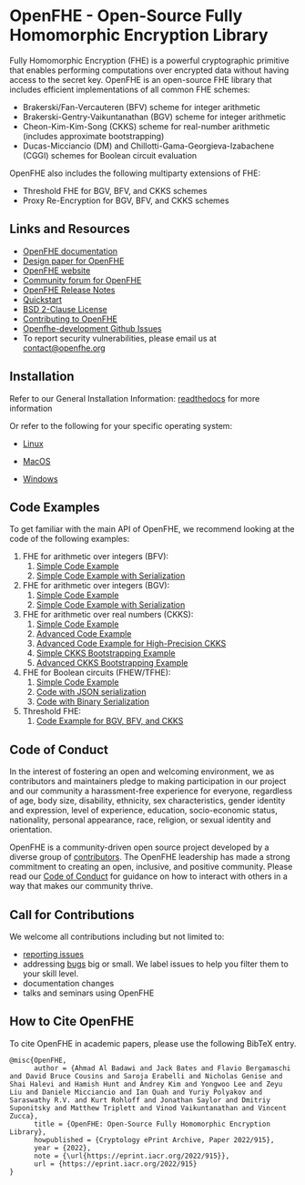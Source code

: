 OpenFHE - Open-Source Fully Homomorphic Encryption Library
=====================================

Fully Homomorphic Encryption (FHE) is a powerful cryptographic primitive that enables performing computations over encrypted data without having access to the secret key.
OpenFHE is an open-source FHE library that includes efficient implementations of all common FHE schemes:
  * Brakerski/Fan-Vercauteren (BFV) scheme for integer arithmetic
  * Brakerski-Gentry-Vaikuntanathan (BGV) scheme for integer arithmetic
  * Cheon-Kim-Kim-Song (CKKS) scheme for real-number arithmetic (includes approximate bootstrapping)
  * Ducas-Micciancio (DM) and Chillotti-Gama-Georgieva-Izabachene (CGGI) schemes for Boolean circuit evaluation

OpenFHE also includes the following multiparty extensions of FHE:
  * Threshold FHE for BGV, BFV, and CKKS schemes
  * Proxy Re-Encryption for BGV, BFV, and CKKS schemes

## Links and Resources

 * [OpenFHE documentation](https://openfhe-development.readthedocs.io/en/latest/)
 * [Design paper for OpenFHE](https://eprint.iacr.org/2022/915)
 * [OpenFHE website](https://openfhe.org)
 * [Community forum for OpenFHE](https://openfhe.discourse.group/)
 * [OpenFHE Release Notes](https://github.com/openfheorg/openfhe-development/blob/main/docs/static_docs/Release_Notes.md)
 * [Quickstart](https://openfhe-development.readthedocs.io/en/latest/sphinx_rsts/intro/quickstart.html)
 * [BSD 2-Clause License](LICENSE)
 * [Contributing to OpenFHE](https://openfhe-development.readthedocs.io/en/latest/sphinx_rsts/contributing/contributing.html)
 * [Openfhe-development Github Issues](https://github.com/openfheorg/openfhe-development/issues)
 * To report security vulnerabilities, please email us at contact@openfhe.org


## Installation

Refer to our General Installation Information: [readthedocs](https://openfhe-development.readthedocs.io/en/latest/sphinx_rsts/intro/installation/installation.html) for more information

Or refer to the following for your specific operating system:

- [Linux](https://openfhe-development.readthedocs.io/en/latest/sphinx_rsts/intro/installation/linux.html)

- [MacOS](https://openfhe-development.readthedocs.io/en/latest/sphinx_rsts/intro/installation/macos.html)

- [Windows](https://openfhe-development.readthedocs.io/en/latest/sphinx_rsts/intro/installation/windows.html)


## Code Examples

To get familiar with the main API of OpenFHE, we recommend looking at the code of the following examples:
   1. FHE for arithmetic over integers (BFV):
       1. [Simple Code Example](https://github.com/openfheorg/openfhe-development/blob/main/src/pke/examples/simple-integers.cpp)
       2. [Simple Code Example with Serialization](https://github.com/openfheorg/openfhe-development/blob/main/src/pke/examples/simple-integers-serial.cpp)
   1. FHE for arithmetic over integers (BGV):
       1. [Simple Code Example](https://github.com/openfheorg/openfhe-development/blob/main/src/pke/examples/simple-integers-bgvrns.cpp)
       2. [Simple Code Example with Serialization](https://github.com/openfheorg/openfhe-development/blob/main/src/pke/examples/simple-integers-serial-bgvrns.cpp)
   1. FHE for arithmetic over real numbers (CKKS):
       1. [Simple Code Example](https://github.com/openfheorg/openfhe-development/blob/main/src/pke/examples/simple-real-numbers.cpp)
       2. [Advanced Code Example](https://github.com/openfheorg/openfhe-development/blob/main/src/pke/examples/advanced-real-numbers.cpp)
       2. [Advanced Code Example for High-Precision CKKS](https://github.com/openfheorg/openfhe-development/blob/main/src/pke/examples/advanced-real-numbers-128.cpp)
       3. [Simple CKKS Bootstrapping Example](https://github.com/openfheorg/openfhe-development/blob/main/src/pke/examples/simple-ckks-bootstrapping.cpp)
       4. [Advanced CKKS Bootstrapping Example](https://github.com/openfheorg/openfhe-development/blob/main/src/pke/examples/advanced-ckks-bootstrapping.cpp)
   1. FHE for Boolean circuits (FHEW/TFHE):
       1. [Simple Code Example](https://github.com/openfheorg/openfhe-development/blob/main/src/binfhe/examples/boolean.cpp)
       2. [Code with JSON serialization](https://github.com/openfheorg/openfhe-development/blob/main/src/binfhe/examples/boolean-serial-json.cpp)
       3. [Code with Binary Serialization](https://github.com/openfheorg/openfhe-development/blob/main/src/binfhe/examples/boolean-serial-binary.cpp)
   1. Threshold FHE:
       1. [Code Example for BGV, BFV, and CKKS](https://github.com/openfheorg/openfhe-development/blob/main/src/pke/examples/threshold-fhe.cpp)

## Code of Conduct

In the interest of fostering an open and welcoming environment, we as contributors and maintainers pledge to making
participation in our project and our community a harassment-free experience for everyone, regardless of age, body size,
disability, ethnicity, sex characteristics, gender identity and expression, level of experience, education,
socio-economic status, nationality, personal appearance, race, religion, or sexual identity and orientation.


OpenFHE is a community-driven open source project developed by a diverse group of
[contributors](https://openfhe-development.readthedocs.io/en/latest/sphinx_rsts/misc/contributors.html). The OpenFHE leadership has made a strong commitment to creating an open,
inclusive, and positive community. Please read our
[Code of Conduct](https://openfhe-development.readthedocs.io/en/latest/sphinx_rsts/misc/code_of_conduct.html?highlight=code%20of%20) for guidance on how to interact with others in a way that
makes our community thrive.

## Call for Contributions

We welcome all contributions including but not limited to:

- [reporting issues](https://github.com/openfheorg/openfhe-development/issues)
- addressing [bugs](https://github.com/openfheorg/openfhe-development/issues) big or small. We label issues to help you filter them to your skill level.
- documentation changes
- talks and seminars using OpenFHE

## How to Cite OpenFHE

To cite OpenFHE in academic papers, please use the following BibTeX entry.

```
@misc{OpenFHE,
      author = {Ahmad Al Badawi and Jack Bates and Flavio Bergamaschi and David Bruce Cousins and Saroja Erabelli and Nicholas Genise and Shai Halevi and Hamish Hunt and Andrey Kim and Yongwoo Lee and Zeyu Liu and Daniele Micciancio and Ian Quah and Yuriy Polyakov and Saraswathy R.V. and Kurt Rohloff and Jonathan Saylor and Dmitriy Suponitsky and Matthew Triplett and Vinod Vaikuntanathan and Vincent Zucca},
      title = {OpenFHE: Open-Source Fully Homomorphic Encryption Library},
      howpublished = {Cryptology ePrint Archive, Paper 2022/915},
      year = {2022},
      note = {\url{https://eprint.iacr.org/2022/915}},
      url = {https://eprint.iacr.org/2022/915}
}
```
